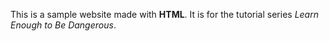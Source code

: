 This is a sample website made with <strong>HTML</strong>. It is for the tutorial series <em>Learn Enough to Be Dangerous</em>.
